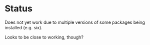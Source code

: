 # Status


Does not yet work due to multiple versions of some packages being installed
(e.g. six).


Looks to be close to working, though?

